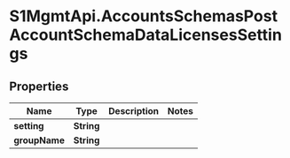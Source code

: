 # S1MgmtApi.AccountsSchemasPostAccountSchemaDataLicensesSettings

## Properties
Name | Type | Description | Notes
------------ | ------------- | ------------- | -------------
**setting** | **String** |  | 
**groupName** | **String** |  | 


